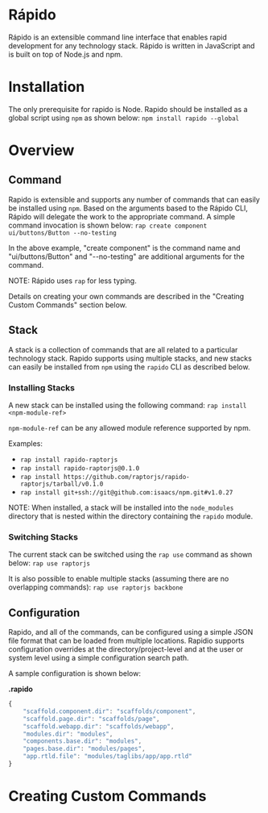 Rápido
======

Rápido is an extensible command line interface that enables rapid development for any technology stack. 
Rápido is written in JavaScript and is built on top of Node.js and npm.

# Installation

The only prerequisite for rapido is Node. Rapido should be installed as a 
global script using `npm` as shown below:
`npm install rapido --global`

# Overview

## Command
Rapido is extensible and supports any number of commands that can easily be installed using `npm`.
Based on the arguments based to the Rápido CLI, Rápido will delegate the work to the appropriate command. A simple
command invocation is shown below:
`rap create component ui/buttons/Button --no-testing`

In the above example, "create component" is the command name and "ui/buttons/Button" and "--no-testing" are additional
arguments for the command.

NOTE: Rápido uses `rap` for less typing.

Details on creating your own commands are described in the "Creating Custom Commands" section below.

## Stack
A stack is a collection of commands that are all related to a particular technology stack. Rapido supports
using multiple stacks, and new stacks can easily be installed from `npm` using the `rapido` CLI as described below. 

### Installing Stacks
A new stack can be installed using the following command:
`rap install <npm-module-ref>`

`npm-module-ref` can be any allowed module reference supported by npm.

Examples:
* `rap install rapido-raptorjs`
* `rap install rapido-raptorjs@0.1.0`
* `rap install https://github.com/raptorjs/rapido-raptorjs/tarball/v0.1.0`
* `rap install git+ssh://git@github.com:isaacs/npm.git#v1.0.27`

NOTE: When installed, a stack will be installed into the `node_modules` directory that is nested
within the directory containing the `rapido` module.

### Switching Stacks
The current stack can be switched using the `rap use` command as shown below:
`rap use raptorjs`

It is also possible to enable multiple stacks (assuming there are no overlapping commands):
`rap use raptorjs backbone`

## Configuration
Rapido, and all of the commands, can be configured using a simple JSON file format that can be loaded
from multiple locations. Rapidio supports configuration overrides at the directory/project-level and
at the user or system level using a simple configuration search path.

A sample configuration is shown below:

**.rapido**
```javascript
{
    "scaffold.component.dir": "scaffolds/component",
    "scaffold.page.dir": "scaffolds/page",
    "scaffold.webapp.dir": "scaffolds/webapp",
    "modules.dir": "modules",
    "components.base.dir": "modules",
    "pages.base.dir": "modules/pages",
    "app.rtld.file": "modules/taglibs/app/app.rtld"
}
```
# Creating Custom Commands


